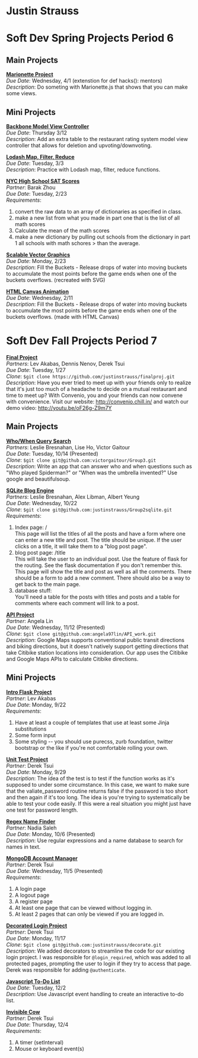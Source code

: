 Justin Strauss
==============

Soft Dev Spring Projects Period 6
==============

## Main Projects

[**Marionette Project**](https://github.com/stuycs-softdev/submissions/tree/master/6/marionette/jstrauss)  
*Due Date*: Wednesday, 4/1 (extenstion for def hacks(): mentors)  
*Description*: Do someting with Marionette.js that shows that you can make some views.  

## Mini Projects

[**Backbone Model View Controller**](https://github.com/stuycs-softdev/submissions/tree/master/6/backbone1/jstrauss)  
*Due Date*: Thursday 3/12  
*Description*: Add an extra table to the restaurant rating system model view controller that allows for deletion and upvoting/downvoting.  

[**Lodash Map, Filter, Reduce**](https://github.com/stuycs-softdev/submissions/tree/master/6/mtns/jstrauss)  
*Due Date*: Tuesday, 3/3  
*Description*: Practice with Lodash map, filter, reduce functions.  

[**NYC High School SAT Scores**](https://github.com/stuycs-softdev/submissions/tree/master/6/data/jstrauss_bzhou)  
*Partner*: Barak Zhou  
*Due Date*: Tuesday, 2/23  
*Requirements*: 
1. convert the raw data to an array of dictionaries as specified in class.  
2. make a new list from what you made in part one that is the list of all math scores  
3. Calculate the mean of the math scores  
4. make a new dictionary by pulling out schools from the dictionary in part 1 all schools with math schores > than the average.  

[**Scalable Vector Graphics**](https://github.com/stuycs-softdev/submissions/tree/master/6/svg/jstrauss)  
*Due Date*: Monday, 2/23  
*Description*: Fill the Buckets - Release drops of water into moving buckets to accumulate the most points before the game ends when one of the buckets overflows. (recreated with SVG)    

[**HTML Canvas Animation**](https://github.com/stuycs-softdev/submissions/tree/master/6/canvas/jstrauss)  
*Due Date*: Wednesday, 2/11  
*Description*: Fill the Buckets - Release drops of water into moving buckets to accumulate the most points before the game ends when one of the buckets overflows. (made with HTML Canvas)   

Soft Dev Fall Projects Period 7
==============

[**Final Project**](https://github.com/justinstrauss/finalproj)  
*Partners*: Lev Akabas, Dennis Nenov, Derek Tsui  
*Due Date*: Tuesday, 1/27  
*Clone*: `$git clone https://github.com/justinstrauss/finalproj.git`  
*Description*:  Have you ever tried to meet up with your friends only to realize that it's just too much of a headache to decide on a mutual restaurant and time to meet up? With Convenio, you and your friends can now convene with convenience. Visit our website: http://convenio.chill.in/ and watch our demo video: http://youtu.be/oF26g-Z9m7Y

## Main Projects

[**Who/When Query Search**](https://github.com/victorgaitour/Group3)  
*Partners*: Leslie Bresnahan, Lise Ho, Victor Gaitour  
*Due Date*: Tuesday, 10/14 (Presented)  
*Clone*: `$git clone git@github.com:victorgaitour/Group3.git`  
*Description*: Write an app that can answer who and when questions such as "Who played Spiderman?" or "When was the umbrella invented?" Use google and beautifulsoup.  

[**SQLite Blog Engine**](https://github.com/justinstrauss/Group2sqlite)  
*Partners*: Leslie Bresnahan, Alex Libman, Albert Yeung  
*Due Date*: Wednesday, 10/22  
*Clone*: `$git clone git@github.com:justinstrauss/Group2sqlite.git`  
*Requirements*:  
  1. Index page: /  
This page will list the titles of all the posts and have a form where one can enter a new title and post. The title should be unique. If the user clicks on a title, it will take them to a "blog post page".  
  2. blog post page: /title  
This will take the user to an individual post. Use the <name> feature of flask for the routing. See the flask documentation if you don't remember this. This page will show the title and post as well as all the comments. There should be a form to add a new comment. There should also be a way to get back to the main page.  
  3. database stuff:  
You'll need a table for the posts with titles and posts and a table for comments where each comment will link to a post.  

[**API Project**](https://github.com/angela97lin/API_work)  
*Partner*: Angela Lin  
*Due Date*: Wednesday, 11/12 (Presented)  
*Clone*: `$git clone git@github.com:angela97lin/API_work.git`  
*Description*: Google Maps supports conventional public transit directions and biking directions, but it doesn't natively support getting directions that take Citibike station locations into consideration. Our app uses the Citibike and Google Maps APIs to calculate Citibike directions.  

## Mini Projects

[**Intro Flask Project**](https://github.com/stuycs-softdev/submissions/tree/master/7/intro-proj1/jstrauss_lakabas)  
*Partner*: Lev Akabas  
*Due Date*: Monday, 9/22  
*Requirements*:  
  1. Have at least a couple of templates that use at least some Jinja substitutions  
  2. Some form input  
  3. Some styling -- you should use purecss, zurb foundation, twitter bootstrap or the like if you're not comfortable rolling your own.  

[**Unit Test Project**](https://github.com/stuycs-softdev/submissions/tree/master/7/intro-proj2/jstrauss-dtsui)  
*Partner*: Derek Tsui  
*Due Date*: Monday, 9/29  
*Description*: The idea of the test is to test if the function works as it's supposed to under some circumstance. In this case, we want to make sure that the valiate_password routine returns false if the password is too short and then again if it's too long. The idea is you're trying to systematically be able to test your code easily. If this were a real situation you might just have one test for password length.  

[**Regex Name Finder**](https://github.com/stuycs-softdev/submissions/tree/master/7/regexp/jstrauss_nsaleh)  
*Partner*: Nadia Saleh  
*Due Date*: Monday, 10/6 (Presented)  
*Description*: Use regular expressions and a name database to search for names in text.

[**MongoDB Account Manager**](https://github.com/stuycs-softdev/submissions/tree/master/7/mongoproj/jstrauss_dtsui)  
*Partner*: Derek Tsui  
*Due Date*: Wednesday, 11/5 (Presented)  
*Requirements*:  
  1. A login page  
  2. A logout page  
  3. A register page  
  4. At least one page that can be viewed without logging in.  
  5. At least 2 pages that can only be viewed if you are logged in.  

[**Decorated Login Project**](https://github.com/justinstrauss/decorate)  
*Partner*: Derek Tsui  
*Due Date*: Monday, 11/17  
*Clone*: `$git clone git@github.com:justinstrauss/decorate.git`  
*Description*: We added decorators to streamline the code for our existing login project. I was responsible for `@login_required`, which was added to all protected pages, prompting the user to login if they try to access that page. Derek was responsible for adding `@authenticate`.  

[**Javascript To-Do List**](https://github.com/stuycs-softdev/submissions/tree/master/7/todo/jstrauss)  
*Due Date*: Tuesday, 12/2  
*Description*: Use Javascript event handling to create an interactive to-do list.  

[**Invisible Cow**](https://github.com/stuycs-softdev/submissions/tree/master/7/cow/jstrauss_dtsui)  
*Partner*: Derek Tsui  
*Due Date*: Thursday, 12/4  
*Requirements*:
  1. A timer (setInterval)  
  2. Mouse or keyboard event(s)  
